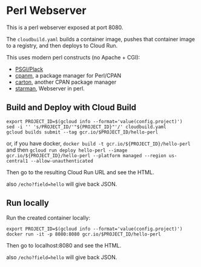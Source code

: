 # Perl Webserver

This is a perl webserver exposed at port 8080.

The `cloudbuild.yaml` builds a container image, pushes that container image to a registry, and then deploys to Cloud Run.

This uses modern perl constructs (no Apache + CGI):

* [PSGI/Plack](https://plackperl.org/)
* [cpanm](https://metacpan.org/pod/App::cpanminus#INSTALL),  a package manager for Perl/CPAN
* [carton](https://metacpan.org/pod/Carton), another CPAN package manager
* [starman](https://metacpan.org/pod/Starman), Webserver in perl.


## Build and Deploy with Cloud Build

```
export PROJECT_ID=$(gcloud info --format='value(config.project)')
sed -i '' 's/PROJECT_ID/'"${PROJECT_ID}"'/' cloudbuild.yaml
gcloud builds submit --tag gcr.io/$PROJECT_ID/hello-perl
```

or, if you have docker, `docker build -t gcr.io/${PROJECT_ID}/hello-perl` and then `gcloud run deploy hello-perl --image gcr.io/${PROJECT_ID}/hello-perl --platform managed --region us-central1 --allow-unauthenticated`

Then go to the resulting Cloud Run URL and see the HTML.

also `/echo?field=hello` will give back JSON.

## Run locally

Run the created container locally:

```
export PROJECT_ID=$(gcloud info --format='value(config.project)')
docker run -it -p 8080:8080 gcr.io/$PROJECT_ID/hello-perl
```

Then go to localhost:8080 and see the HTML.

also `/echo?field=hello` will give back JSON.

